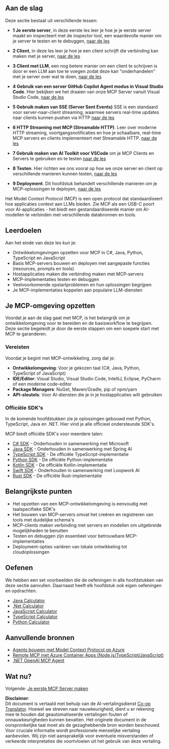 <!--
CO_OP_TRANSLATOR_METADATA:
{
  "original_hash": "860935ff95d05b006d1d3323e8e3f9e8",
  "translation_date": "2025-07-13T17:17:43+00:00",
  "source_file": "03-GettingStarted/README.md",
  "language_code": "nl"
}
-->
## Aan de slag  

Deze sectie bestaat uit verschillende lessen:

- **1 Je eerste server**, in deze eerste les leer je hoe je je eerste server maakt en inspecteert met de inspector tool, een waardevolle manier om je server te testen en te debuggen, [naar de les](01-first-server/README.md)

- **2 Client**, in deze les leer je hoe je een client schrijft die verbinding kan maken met je server, [naar de les](02-client/README.md)

- **3 Client met LLM**, een nog betere manier om een client te schrijven is door er een LLM aan toe te voegen zodat deze kan "onderhandelen" met je server over wat te doen, [naar de les](03-llm-client/README.md)

- **4 Gebruik van een server GitHub Copilot Agent modus in Visual Studio Code**. Hier bekijken we het draaien van onze MCP Server vanuit Visual Studio Code, [naar de les](04-vscode/README.md)

- **5 Gebruik maken van SSE (Server Sent Events)** SSE is een standaard voor server-naar-client streaming, waarmee servers real-time updates naar clients kunnen pushen via HTTP [naar de les](05-sse-server/README.md)

- **6 HTTP Streaming met MCP (Streamable HTTP)**. Leer over moderne HTTP streaming, voortgangsnotificaties en hoe je schaalbare, real-time MCP servers en clients implementeert met Streamable HTTP. [naar de les](06-http-streaming/README.md)

- **7 Gebruik maken van AI Toolkit voor VSCode** om je MCP Clients en Servers te gebruiken en te testen [naar de les](07-aitk/README.md)

- **8 Testen**. Hier richten we ons vooral op hoe we onze server en client op verschillende manieren kunnen testen, [naar de les](08-testing/README.md)

- **9 Deployment**. Dit hoofdstuk behandelt verschillende manieren om je MCP-oplossingen te deployen, [naar de les](09-deployment/README.md)


Het Model Context Protocol (MCP) is een open protocol dat standaardiseert hoe applicaties context aan LLMs bieden. Zie MCP als een USB-C poort voor AI-applicaties - het biedt een gestandaardiseerde manier om AI-modellen te verbinden met verschillende databronnen en tools.

## Leerdoelen

Aan het einde van deze les kun je:

- Ontwikkelomgevingen opzetten voor MCP in C#, Java, Python, TypeScript en JavaScript
- Basis MCP-servers bouwen en deployen met aangepaste functies (resources, prompts en tools)
- Hostapplicaties maken die verbinding maken met MCP-servers
- MCP-implementaties testen en debuggen
- Veelvoorkomende opstartproblemen en hun oplossingen begrijpen
- Je MCP-implementaties koppelen aan populaire LLM-diensten

## Je MCP-omgeving opzetten

Voordat je aan de slag gaat met MCP, is het belangrijk om je ontwikkelomgeving voor te bereiden en de basisworkflow te begrijpen. Deze sectie begeleidt je door de eerste stappen om een soepele start met MCP te garanderen.

### Vereisten

Voordat je begint met MCP-ontwikkeling, zorg dat je:

- **Ontwikkelomgeving**: Voor je gekozen taal (C#, Java, Python, TypeScript of JavaScript)
- **IDE/Editor**: Visual Studio, Visual Studio Code, IntelliJ, Eclipse, PyCharm of een moderne code-editor
- **Package Managers**: NuGet, Maven/Gradle, pip of npm/yarn
- **API-sleutels**: Voor AI-diensten die je in je hostapplicaties wilt gebruiken


### Officiële SDK's

In de komende hoofdstukken zie je oplossingen gebouwd met Python, TypeScript, Java en .NET. Hier vind je alle officieel ondersteunde SDK's.

MCP biedt officiële SDK's voor meerdere talen:
- [C# SDK](https://github.com/modelcontextprotocol/csharp-sdk) - Onderhouden in samenwerking met Microsoft
- [Java SDK](https://github.com/modelcontextprotocol/java-sdk) - Onderhouden in samenwerking met Spring AI
- [TypeScript SDK](https://github.com/modelcontextprotocol/typescript-sdk) - De officiële TypeScript-implementatie
- [Python SDK](https://github.com/modelcontextprotocol/python-sdk) - De officiële Python-implementatie
- [Kotlin SDK](https://github.com/modelcontextprotocol/kotlin-sdk) - De officiële Kotlin-implementatie
- [Swift SDK](https://github.com/modelcontextprotocol/swift-sdk) - Onderhouden in samenwerking met Loopwork AI
- [Rust SDK](https://github.com/modelcontextprotocol/rust-sdk) - De officiële Rust-implementatie

## Belangrijkste punten

- Het opzetten van een MCP-ontwikkelomgeving is eenvoudig met taalspecifieke SDK's
- Het bouwen van MCP-servers omvat het creëren en registreren van tools met duidelijke schema's
- MCP-clients maken verbinding met servers en modellen om uitgebreide mogelijkheden te benutten
- Testen en debuggen zijn essentieel voor betrouwbare MCP-implementaties
- Deployment-opties variëren van lokale ontwikkeling tot cloudoplossingen

## Oefenen

We hebben een set voorbeelden die de oefeningen in alle hoofdstukken van deze sectie aanvullen. Daarnaast heeft elk hoofdstuk ook eigen oefeningen en opdrachten.

- [Java Calculator](./samples/java/calculator/README.md)
- [.Net Calculator](../../../03-GettingStarted/samples/csharp)
- [JavaScript Calculator](./samples/javascript/README.md)
- [TypeScript Calculator](./samples/typescript/README.md)
- [Python Calculator](../../../03-GettingStarted/samples/python)

## Aanvullende bronnen

- [Agents bouwen met Model Context Protocol op Azure](https://learn.microsoft.com/azure/developer/ai/intro-agents-mcp)
- [Remote MCP met Azure Container Apps (Node.js/TypeScript/JavaScript)](https://learn.microsoft.com/samples/azure-samples/mcp-container-ts/mcp-container-ts/)
- [.NET OpenAI MCP Agent](https://learn.microsoft.com/samples/azure-samples/openai-mcp-agent-dotnet/openai-mcp-agent-dotnet/)

## Wat nu?

Volgende: [Je eerste MCP Server maken](01-first-server/README.md)

**Disclaimer**:  
Dit document is vertaald met behulp van de AI-vertalingsdienst [Co-op Translator](https://github.com/Azure/co-op-translator). Hoewel we streven naar nauwkeurigheid, dient u er rekening mee te houden dat geautomatiseerde vertalingen fouten of onnauwkeurigheden kunnen bevatten. Het originele document in de oorspronkelijke taal moet als de gezaghebbende bron worden beschouwd. Voor cruciale informatie wordt professionele menselijke vertaling aanbevolen. Wij zijn niet aansprakelijk voor eventuele misverstanden of verkeerde interpretaties die voortvloeien uit het gebruik van deze vertaling.